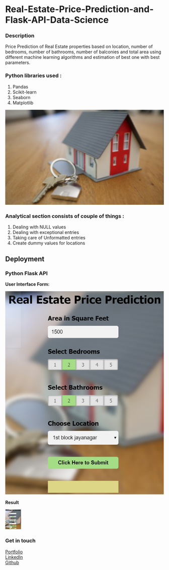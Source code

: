 # Real-Estate-Price-Prediction-and-Flask-API-Data-Science
### Description
Price Prediction of Real Estate properties based on location, number of bedrooms, number of bathrooms, number of balconies and total area using different machine learning algorithms and estimation of best one with best parameters.

### Python libraries used :

1. Pandas
2. Scikit-learn
3. Seaborn
4. Matplotlib

<img src="https://github.com/aniketsinha06/aniketsinha06.github.io/blob/master/images/RealEstate.jpg" alt="Logo" style="max-width:100%;">


### Analytical section consists of couple of things :

1. Dealing with NULL values
2. Dealing with exceptional entries
3. Taking care of Unformatted entries
4. Create dummy values for locations

## Deployment
### Python Flask API

__User Interface Form:__

<img src="https://github.com/aniketsinha06/Real-Estate-Price-Prediction-and-Flask-API-Data-Science/blob/master/Photos/Price1.jpg" alt="Logo" style="max-width:100%;">


__Result__

<img src="https://github.com/aniketsinha06/Real-Estate-Price-Prediction-and-Flask-API-Data-Science/blob/master/Photos/price2.jpg" alt="Logo" style="max-width:10%;">


### Get in touch
<a href =  "aniketsinha06.github.io">Portfolio</a></br>
<a href =  "https://www.linkedin.com/in/aniket-sinha">LinkedIn</a></br>
<a href =  "github.com/aniketsinha06">Github</a></br>

